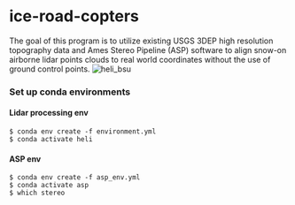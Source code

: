 # ice-road-copters
The goal of this program is to utilize existing USGS 3DEP high resolution topography data and Ames Stereo Pipeline (ASP) software to align snow-on airborne lidar points clouds to real world coordinates without the use of ground control points.
![heli_bsu](./docs/heli.png)

###  Set up conda environments
#### Lidar processing env
```
$ conda env create -f environment.yml
$ conda activate heli
```


#### ASP env
```
$ conda env create -f asp_env.yml
$ conda activate asp
$ which stereo
```



